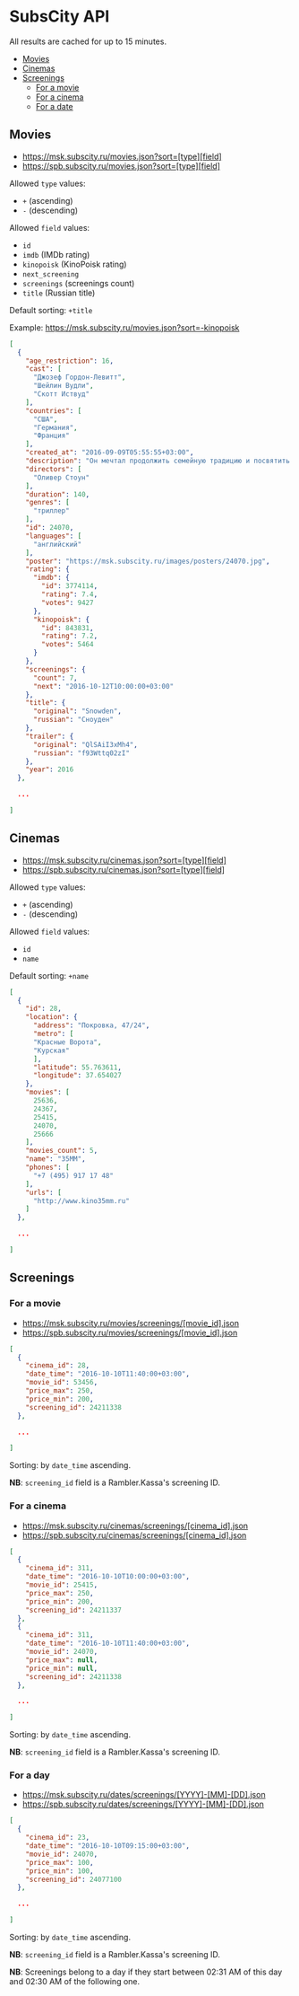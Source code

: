 SubsCity API
===================

All results are cached for up to 15 minutes.

* [Movies](#movies)
* [Cinemas](#cinemas)
* [Screenings](#screenings)
  * [For a movie](#for-a-movie)
  * [For a cinema](#for-a-cinema)
  * [For a date](#for-a-date)

## Movies

* https://msk.subscity.ru/movies.json?sort=[type][field]
* https://spb.subscity.ru/movies.json?sort=[type][field]

Allowed `type` values:
* `+` (ascending)
* `-` (descending)

Allowed `field` values:
* `id`
* `imdb` (IMDb rating)
* `kinopoisk` (KinoPoisk rating)
* `next_screening`
* `screenings` (screenings count)
* `title` (Russian title)

Default sorting: `+title`

Example: https://msk.subscity.ru/movies.json?sort=-kinopoisk

```JSON
[
  {
    "age_restriction": 16,
    "cast": [
      "Джозеф Гордон-Левитт",
      "Шейлин Вудли",
      "Скотт Иствуд"
    ],
    "countries": [
      "США",
      "Германия",
      "Франция"
    ],
    "created_at": "2016-09-09T05:55:55+03:00",
    "description": "Он мечтал продолжить семейную традицию и посвятить свою жизнь служению Родине.",
    "directors": [
      "Оливер Стоун"
    ],
    "duration": 140,
    "genres": [
      "триллер"
    ],
    "id": 24070,
    "languages": [
      "английский"
    ],
    "poster": "https://msk.subscity.ru/images/posters/24070.jpg",
    "rating": {
      "imdb": {
        "id": 3774114,
        "rating": 7.4,
        "votes": 9427
      },
      "kinopoisk": {
        "id": 843831,
        "rating": 7.2,
        "votes": 5464
      }
    },
    "screenings": {
      "count": 7,
      "next": "2016-10-12T10:00:00+03:00"
    },
    "title": {
      "original": "Snowden",
      "russian": "Сноуден"
    },
    "trailer": {
      "original": "QlSAiI3xMh4",
      "russian": "f93Wttq02zI"
    },
    "year": 2016
  },

  ...

]
```

## Cinemas

* https://msk.subscity.ru/cinemas.json?sort=[type][field]
* https://spb.subscity.ru/cinemas.json?sort=[type][field]

Allowed `type` values:
* `+` (ascending)
* `-` (descending)

Allowed `field` values:
* `id`
* `name`

Default sorting: `+name`

```JSON
[
  {
    "id": 28,
    "location": {
      "address": "Покровка, 47/24",
      "metro": [
      "Красные Ворота",
      "Курская"
      ],
      "latitude": 55.763611,
      "longitude": 37.654027
    },
    "movies": [
      25636,
      24367,
      25415,
      24070,
      25666
    ],
    "movies_count": 5,
    "name": "35ММ",
    "phones": [
      "+7 (495) 917 17 48"
    ],
    "urls": [
      "http://www.kino35mm.ru"
    ]
  },

  ...

]
```

## Screenings

### For a movie

* https://msk.subscity.ru/movies/screenings/[movie_id].json
* https://spb.subscity.ru/movies/screenings/[movie_id].json

```JSON
[
  {
    "cinema_id": 28,
    "date_time": "2016-10-10T11:40:00+03:00",
    "movie_id": 53456,
    "price_max": 250,
    "price_min": 200,
    "screening_id": 24211338
  },

  ...

]
```

Sorting: by `date_time` ascending.

**NB**: `screening_id` field is a Rambler.Kassa's screening ID.

### For a cinema

* https://msk.subscity.ru/cinemas/screenings/[cinema_id].json
* https://spb.subscity.ru/cinemas/screenings/[cinema_id].json

```JSON
[
  {
    "cinema_id": 311,
    "date_time": "2016-10-10T10:00:00+03:00",
    "movie_id": 25415,
    "price_max": 250,
    "price_min": 200,
    "screening_id": 24211337
  },
  {
    "cinema_id": 311,
    "date_time": "2016-10-10T11:40:00+03:00",
    "movie_id": 24070,
    "price_max": null,
    "price_min": null,
    "screening_id": 24211338
  },

  ...

]
```

Sorting: by `date_time` ascending.

**NB**: `screening_id` field is a Rambler.Kassa's screening ID.

### For a day

* https://msk.subscity.ru/dates/screenings/[YYYY]-[MM]-[DD].json
* https://spb.subscity.ru/dates/screenings/[YYYY]-[MM]-[DD].json

```JSON
[
  {
    "cinema_id": 23,
    "date_time": "2016-10-10T09:15:00+03:00",
    "movie_id": 24070,
    "price_max": 100,
    "price_min": 100,
    "screening_id": 24077100
  },

  ...

]
```

Sorting: by `date_time` ascending.

**NB**: `screening_id` field is a Rambler.Kassa's screening ID.

**NB**: Screenings belong to a day if they start between 02:31 AM of this day and 02:30 AM of the following one.
